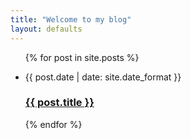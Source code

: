```yaml
---
title: "Welcome to my blog"
layout: defaults
---
```


<ul>
  {% for post in site.posts %}
    <li>
      <p class="post-meta">{{ post.date | date: site.date_format }}
        <a href="{{ post.url }}"><h3>{{ post.title }} </h3></a>
      </p>
    </li>
  {% endfor %}
</ul>